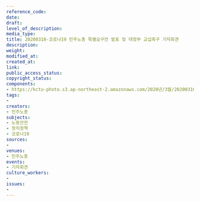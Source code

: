 ```yaml
---
reference_code: 
date: 
draft: 
level_of_description: 
media_type: 
title: 20200310-코로나19 민주노총 특별요구안 발표 및 대정부 교섭촉구 기자회견
description: 
weight: 
modified_at: 
created_at: 
link: 
public_access_status: 
copyright_status: 
components:
- https://kctu-photo.s3.ap-northeast-2.amazonaws.com/2020년/3월/20200310-코로나19+민주노총+특별요구안+발표+및+대정부+교섭촉구+기자회견/YJW_1218.jpg
tags:
- 
creators:
- 민주노총
subjects:
- 노동안전
- 정치정책
- 코로나19
sources:
- 
venues:
- 민주노총
events:
- 기자회견
culture_workers:
- 
issues:
- 
---
```

